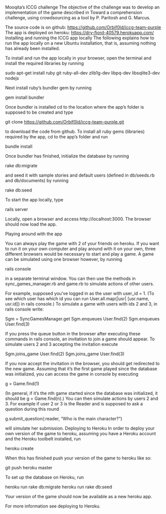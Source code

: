 Mooqita’s ICCG challenge
The objective of the challenge was to develop an implementation of the game described in Toward a comprehension challenge, using crowdsourcing as a tool by P. Paritosh and G. Marcus.

The source code is on github: https://github.com/Orbif0ld/iccg-team-purple
The app is deployed on heroku: https://dry-fjord-40579.herokuapp.com/
Installing and running the ICCG app locally
The following explains how to run the app locally on a new Ubuntu installation, that is, assuming nothing has already been installed.

To install and run the app locally in your browser, open the terminal and install the required libraries by running

sudo apt-get install ruby git ruby-all-dev zlib1g-dev libpq-dev libsqlite3-dev nodejs

Next install ruby’s bundler gem by running

gem install bundler

Once bundler is installed cd to the location where the app’s folder is supposed to be created and type

git clone https://github.com/Orbif0ld/iccg-team-purple.git

to download the code from github. To install all ruby gems (libraries) required by the app, cd to the app’s folder and run

bundle install

Once bundler has finished, initialize the database by running

rake db:migrate

and seed it with sample stories and default users (defined in db/seeds.rb and db/documents) by running

rake db:seed

To start the app locally, type

rails server

Locally, open a browser and access http://localhost:3000. The browser should now load the app.

Playing around with the app

You can always play the game with 2 of your friends on heroku. If you want to run it on your own computer and play around with it on your own, three different browsers would be necessary to start and play a game. A game can be simulated using one browser however, by running

rails console

in a separate terminal window. You can then use the methods in sync_games_manager.rb and game.rb to simulate actions of other users.

For example, supposed you’ve logged in as the user with user_id = 1. (To see which user has which id you can run User.all.map{|usr| [usr.name, usr.id]} in rails console.) To simulate a game with users with ids 2 and 3, in rails console write:

Sgm = SyncGamesManager.get
Sgm.enqueues User.find(2)
Sgm.enqueues User.find(3)

If you press the queue button in the browser after executing these commands in rails console, an invitation to join a game should appear. To simulate users 2 and 3 accepting the invitation execute

Sgm.joins_game User.find(2)
Sgm.joins_game User.find(3)

If you now accept the invitation in the browser, you should get redirected to the new game. Assuming that it’s the first game played since the database was initialized, you can access the game in console by executing

g = Game.find(1)

(In general, if it’s the nth game started since the database was initialized, it should be g = Game.find(n).) You can then simulate actions by users 2 and 3. For example if user 2 or 3 is the Reader and is supposed to ask a question during this round

g.submit_question(:reader, “Who is the main character?”)

will simulate her submission.
Deploying to Heroku
In order to deploy your own version of the game to heroku, assuming you have a Heroku account and the Heroku toolbelt installed, run

heroku create

When this has finished push your version of the game to heroku like so:

git push heroku master

To set up the database on Heroku, run

heroku run rake db:migrate
heroku run rake db:seed

Your version of the game should now be available as a new heroku app.

For more information see deploying to Heroku.
